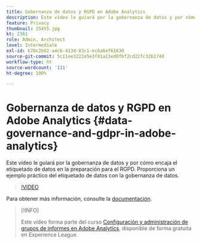 ```yaml
---
title: Gobernanza de datos y RGPD en Adobe Analytics
description: Este vídeo le guiará por la gobernanza de datos y por cómo encaja el etiquetado de datos en la preparación para el RGPD. Proporciona un ejemplo práctico del etiquetado de datos con la gobernanza de datos.
feature: Privacy
thumbnail: 25455.jpg
kt: 2361
role: Admin, Architect
level: Intermediate
exl-id: b78c2b02-a4cb-413d-83c1-ec6a6ef61630
source-git-commit: 5c11ee3222e5e3f81a13ed8fbf2cd22fc32b1740
workflow-type: ht
source-wordcount: '111'
ht-degree: 100%

---
```


# Gobernanza de datos y RGPD en Adobe Analytics {#data-governance-and-gdpr-in-adobe-analytics}

Este vídeo le guiará por la gobernanza de datos y por cómo encaja el etiquetado de datos en la preparación para el RGPD. Proporciona un ejemplo práctico del etiquetado de datos con la gobernanza de datos.

>[!VIDEO](https://video.tv.adobe.com/v/25455/?quality=12)

Para obtener más información, consulte la [documentación](https://experienceleague.adobe.com/docs/analytics/admin/data-governance/an-gdpr-overview.html?lang=es).

>[!INFO]
>
> Este vídeo forma parte del curso [Configuración y administración de grupos de informes en Adobe Analytics](https://experienceleague.adobe.com/?recommended=Analytics-A-1-2021.1.administration&amp;lang=es), disponible de forma gratuita en Experience League.